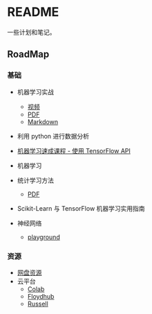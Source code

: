 # README

一些计划和笔记。

## RoadMap

### 基础
- 机器学习实战
  - [视频](https://space.bilibili.com/97678687/channel/detail?cid=22486)      
  - [PDF](https://yun.baidu.com/s/1cCOAAE)
  - [Markdown](https://github.com/apachecn/AiLearning/tree/master/docs/ml)     

- 利用 python 进行数据分析       

- [机器学习速成课程 - 使用 TensorFlow API](https://developers.google.com/machine-learning/crash-course/)

- 机器学习       

- 统计学习方法      
  - [PDF](http://www.dgt-factory.com/uploads/2018/07/0725/%E7%BB%9F%E8%AE%A1%E5%AD%A6%E4%B9%A0%E6%96%B9%E6%B3%95.pdf)

- Scikit-Learn 与 TensorFlow 机器学习实用指南

- 神经网络   
  - [playground](http://playground.tensorflow.org/)

### 资源
- [网盘资源](https://yq.aliyun.com/articles/339384)
- 云平台
  - [Colab](https://colab.research.google.com/notebooks/welcome.ipynb)
  - [Floydhub](https://www.floydhub.com/)
  - [Russell](https://russellcloud.com/)
